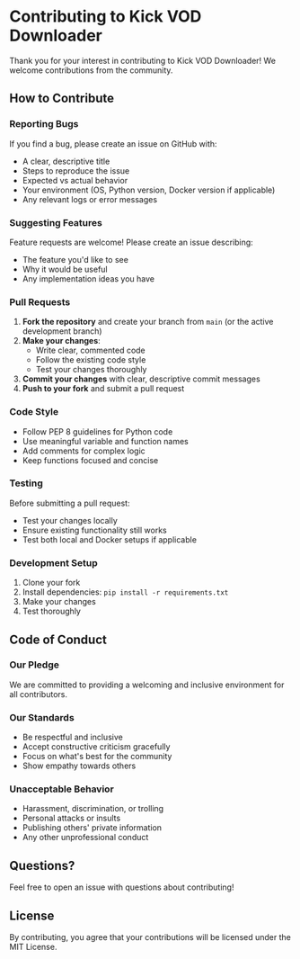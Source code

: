 # Contributing to Kick VOD Downloader

Thank you for your interest in contributing to Kick VOD Downloader! We welcome contributions from the community.

## How to Contribute

### Reporting Bugs

If you find a bug, please create an issue on GitHub with:
- A clear, descriptive title
- Steps to reproduce the issue
- Expected vs actual behavior
- Your environment (OS, Python version, Docker version if applicable)
- Any relevant logs or error messages

### Suggesting Features

Feature requests are welcome! Please create an issue describing:
- The feature you'd like to see
- Why it would be useful
- Any implementation ideas you have

### Pull Requests

1. **Fork the repository** and create your branch from `main` (or the active development branch)
2. **Make your changes**:
   - Write clear, commented code
   - Follow the existing code style
   - Test your changes thoroughly
3. **Commit your changes** with clear, descriptive commit messages
4. **Push to your fork** and submit a pull request

### Code Style

- Follow PEP 8 guidelines for Python code
- Use meaningful variable and function names
- Add comments for complex logic
- Keep functions focused and concise

### Testing

Before submitting a pull request:
- Test your changes locally
- Ensure existing functionality still works
- Test both local and Docker setups if applicable

### Development Setup

1. Clone your fork
2. Install dependencies: `pip install -r requirements.txt`
3. Make your changes
4. Test thoroughly

## Code of Conduct

### Our Pledge

We are committed to providing a welcoming and inclusive environment for all contributors.

### Our Standards

- Be respectful and inclusive
- Accept constructive criticism gracefully
- Focus on what's best for the community
- Show empathy towards others

### Unacceptable Behavior

- Harassment, discrimination, or trolling
- Personal attacks or insults
- Publishing others' private information
- Any other unprofessional conduct

## Questions?

Feel free to open an issue with questions about contributing!

## License

By contributing, you agree that your contributions will be licensed under the MIT License.
